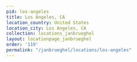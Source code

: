 ```yaml
---
pid: los-angeles
title: Los Angeles, CA
location_country: United States
location_city: Los Angeles, CA
collection: locations_janbrueghel
layout: locationpage_janbrueghel
order: '119'
permalink: "/janbrueghel/locations/los-angeles"
---
```

